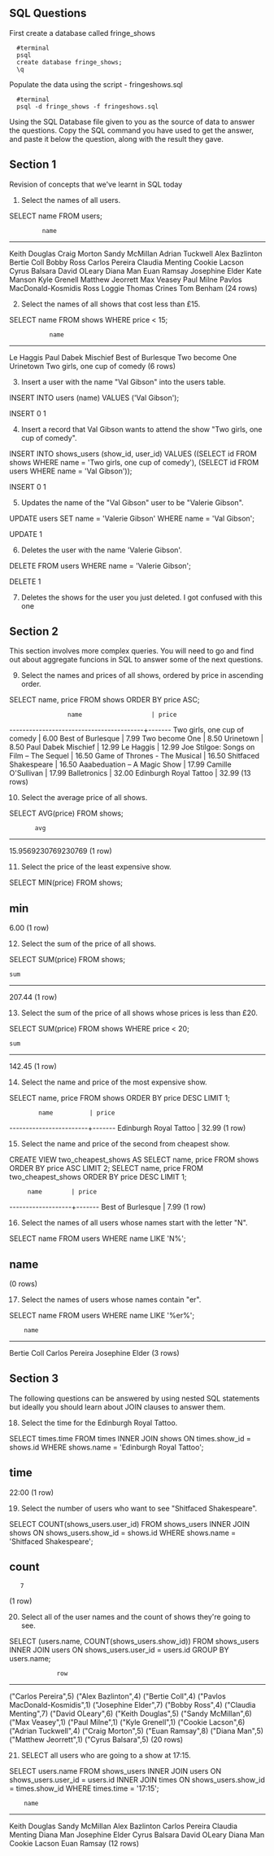 ## SQL Questions

First create a database called fringe_shows
```
  #terminal
  psql
  create database fringe_shows;
  \q
```

Populate the data using the script - fringeshows.sql
```
  #terminal
  psql -d fringe_shows -f fringeshows.sql
```

Using the SQL Database file given to you as the source of data to answer the questions.  Copy the SQL command you have used to get the answer, and paste it below the question, along with the result they gave.


## Section 1

  Revision of concepts that we've learnt in SQL today

  1. Select the names of all users.
  
  SELECT name FROM users;

             name
  ---------------------------
   Keith Douglas
   Craig Morton
   Sandy McMillan
   Adrian Tuckwell
   Alex Bazlinton
   Bertie Coll
   Bobby Ross
   Carlos Pereira
   Claudia Menting
   Cookie Lacson
   Cyrus Balsara
   David OLeary
   Diana Man
   Euan Ramsay
   Josephine Elder
   Kate Manson
   Kyle Grenell
   Matthew Jeorrett
   Max Veasey
   Paul Milne
   Pavlos MacDonald-Kosmidis
   Ross Loggie
   Thomas Crines
   Tom Benham
  (24 rows)


  2. Select the names of all shows that cost less than £15.
  
  SELECT name FROM shows WHERE price < 15;

               name
  ------------------------------
   Le Haggis
   Paul Dabek Mischief
   Best of Burlesque
   Two become One
   Urinetown
   Two girls, one cup of comedy
  (6 rows)


  3. Insert a user with the name "Val Gibson" into the users table.
  
  INSERT INTO users (name) VALUES ('Val Gibson');

  INSERT 0 1


  4. Insert a record that Val Gibson wants to attend the show "Two girls, one cup of comedy".
  
  INSERT INTO shows_users (show_id, user_id)
  VALUES ((SELECT id
    FROM shows
    WHERE name = 'Two girls, one cup of comedy'),
  (SELECT id
    FROM users
    WHERE name = 'Val Gibson'));

  INSERT 0 1


  5. Updates the name of the "Val Gibson" user to be "Valerie Gibson".
  
  UPDATE users SET name = 'Valerie Gibson' WHERE name = 'Val Gibson';

  UPDATE 1


  6. Deletes the user with the name 'Valerie Gibson'.
  
  DELETE FROM users WHERE name = 'Valerie Gibson';

  DELETE 1


  7. Deletes the shows for the user you just deleted.
  I got confused with this one


## Section 2

  This section involves more complex queries.  You will need to go and find out about aggregate funcions in SQL to answer some of the next questions.


  9. Select the names and prices of all shows, ordered by price in ascending order.
  
  SELECT name, price FROM shows ORDER BY price ASC;

                    name                   | price
  -----------------------------------------+-------
   Two girls, one cup of comedy            |  6.00
   Best of Burlesque                       |  7.99
   Two become One                          |  8.50
   Urinetown                               |  8.50
   Paul Dabek Mischief                     | 12.99
   Le Haggis                               | 12.99
   Joe Stilgoe: Songs on Film – The Sequel | 16.50
   Game of Thrones - The Musical           | 16.50
   Shitfaced Shakespeare                   | 16.50
   Aaabeduation – A Magic Show             | 17.99
   Camille O'Sullivan                      | 17.99
   Balletronics                            | 32.00
   Edinburgh Royal Tattoo                  | 32.99
  (13 rows)


  10. Select the average price of all shows.
  
  SELECT AVG(price) FROM shows;

           avg
  ---------------------
   15.9569230769230769
  (1 row)


  11. Select the price of the least expensive show.
 
  SELECT MIN(price) FROM shows;

   min
  ------
   6.00
  (1 row)


  12. Select the sum of the price of all shows.
  
  SELECT SUM(price) FROM shows;

    sum
  --------
   207.44
  (1 row)


  13. Select the sum of the price of all shows whose prices is less than £20.
  
  SELECT SUM(price) FROM shows WHERE price < 20;

    sum
  --------
   142.45
  (1 row)


  14. Select the name and price of the most expensive show.
  
  SELECT name, price
  FROM shows
  ORDER BY price DESC
  LIMIT 1;

            name          | price
  ------------------------+-------
   Edinburgh Royal Tattoo | 32.99
  (1 row)


  15. Select the name and price of the second from cheapest show.
  
  CREATE VIEW two_cheapest_shows AS
  SELECT name, price
  FROM shows
  ORDER BY price ASC
  LIMIT 2;
  SELECT name, price
  FROM two_cheapest_shows
  ORDER BY price DESC
  LIMIT 1;

         name        | price
  -------------------+-------
   Best of Burlesque |  7.99
  (1 row)


  16. Select the names of all users whose names start with the letter "N".
  
  SELECT name FROM users WHERE name LIKE 'N%';

   name
  ------
  (0 rows)


  17. Select the names of users whose names contain "er".
  
  SELECT name FROM users WHERE name LIKE '%er%';

        name
  -----------------
   Bertie Coll
   Carlos Pereira
   Josephine Elder
  (3 rows)



## Section 3

  The following questions can be answered by using nested SQL statements but ideally you should learn about JOIN clauses to answer them.


  18. Select the time for the Edinburgh Royal Tattoo.

  SELECT times.time
  FROM times
  INNER JOIN shows
  ON times.show_id = shows.id
  WHERE shows.name = 'Edinburgh Royal Tattoo';

   time
  -------
   22:00
  (1 row)


  19. Select the number of users who want to see "Shitfaced Shakespeare".

  SELECT COUNT(shows_users.user_id)
  FROM shows_users
  INNER JOIN shows
  ON shows_users.show_id = shows.id
  WHERE shows.name = 'Shitfaced Shakespeare';

   count
  -------
       7
  (1 row)


  20. Select all of the user names and the count of shows they're going to see.
  
  SELECT (users.name, COUNT(shows_users.show_id))
  FROM shows_users
  INNER JOIN users
  ON shows_users.user_id = users.id
  GROUP BY users.name;

                 row
  ---------------------------------
   ("Carlos Pereira",5)
   ("Alex Bazlinton",4)
   ("Bertie Coll",4)
   ("Pavlos MacDonald-Kosmidis",1)
   ("Josephine Elder",7)
   ("Bobby Ross",4)
   ("Claudia Menting",7)
   ("David OLeary",6)
   ("Keith Douglas",5)
   ("Sandy McMillan",6)
   ("Max Veasey",1)
   ("Paul Milne",1)
   ("Kyle Grenell",1)
   ("Cookie Lacson",6)
   ("Adrian Tuckwell",4)
   ("Craig Morton",5)
   ("Euan Ramsay",8)
   ("Diana Man",5)
   ("Matthew Jeorrett",1)
   ("Cyrus Balsara",5)
  (20 rows)



  21. SELECT all users who are going to a show at 17:15.
  
  SELECT users.name
  FROM shows_users
  INNER JOIN users
  ON shows_users.user_id = users.id
  INNER JOIN times
  ON shows_users.show_id = times.show_id
  WHERE times.time = '17:15';
  
        name
  -----------------
   Keith Douglas
   Sandy McMillan
   Alex Bazlinton
   Carlos Pereira
   Claudia Menting
   Diana Man
   Josephine Elder
   Cyrus Balsara
   David OLeary
   Diana Man
   Cookie Lacson
   Euan Ramsay
  (12 rows)
